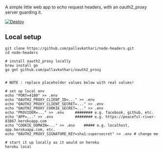 A simple little web app to echo request headers, with an oauth2_proxy server guarding it. 

[![Deploy](https://www.herokucdn.com/deploy/button.svg)](https://heroku.com/deploy)



## Local setup 

```
git clone https://github.com/pallavkothari/node-headers.git
cd node-headers

# install oauth2_proxy locally
brew install go
go get github.com/pallavkothari/oauth2_proxy


# NOTE : replace placeholder values below with real values!

# set up local env 
echo "PORT=4180" >> .env
echo "OAUTH2_PROXY_CLIENT_ID=..." >> .env
echo "OAUTH2_PROXY_CLIENT_SECRET=..." >> .env
echo "OAUTH2_PROXY_COOKIE_SECRET=..." >> .env
echo "PROVIDER=..." >> .env 	######## e.g. facebook, github, etc. 
echo "APP=..." >> .env 			######## e.g. https://peaceful-river-83867.herokuapp.com
echo "COOKIE_DOMAIN=..." >> .env	##### e.g. localhost, app.herokuapp.com, etc. 
echo "OAUTH2_PROXY_SIGNATURE_KEY=sha1:supersecret" >> .env # change me

# start it up locally as it would on heroku
heroku local 
```

